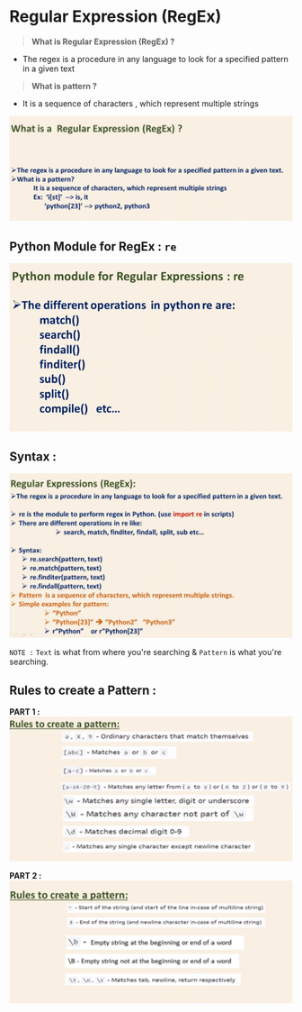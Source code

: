# Regular Expression (RegEx)

> **What is Regular Expression (RegEx) ?**

* The regex is a procedure in any language to look for a specified pattern in a given text

> **What is pattern ?**

* It is a sequence of characters , which represent multiple strings

![](regex1.png)

## Python Module for RegEx : `re` 

![](regex2.png)

## Syntax :

![](regex3.png)

`NOTE :` `Text` is what from where you're searching & `Pattern` is what you're searching.

## Rules to create a Pattern :
**PART 1 :**
![](rules-part1.jpg)

**PART 2 :**
![](rules-part2.png)